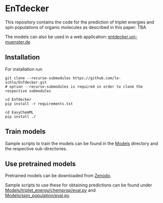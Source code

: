 # EnTdecker
This repository contains the code for the prediction of triplet energies and spin populations of organic molecules as described in this paper: TBA

The models can also be used in a web application: [entdecker.uni-muenster.de](entdecker.uni-muenster.de)

## Installation
For installation run
```
git clone --recurse-submodules https://github.com/le-schlo/EnTdecker.git
# option --recurse-submodules is required in order to clone the respective submodules

cd EnTdecker
pip install -r requirements.txt

cd EasyChemML
pip install ./
```
## Train models
Sample scripts to train the models can be found in the [Models](Models) directory and the respective sub-directories.

## Use pretrained models
Pretrained models can be downloaded from [Zenodo](https://zenodo.org/uploads/10391170).

Sample scripts to use these for obtaining predictions can be found under [Models/triplet_energy/chemprop/eval.py](Models/triplet_energy/chemprop/eval.py) and [Models/spin_population/eval.py](Models/spin_population/eval.py).
